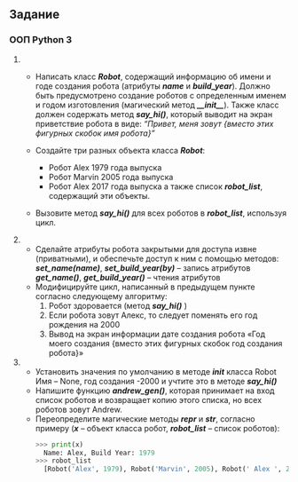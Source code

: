 ## Задание
### ООП Python 3
1.  * Написать класс ***Robot***, содержащий информацию об имени и годе создания робота (атрибуты ***name*** и ***build_year***). Должно быть предусмотрено создание роботов с определенным именем и  годом изготовления (магический метод ***\_\_init\_\_***). Также класс должен содержать метод ***say_hi()***, который выводит на экран приветствие робота в виде: *“Привет, меня зовут {вместо этих фигурных скобок имя робота}”*
   
    * Создайте три разных объекта класса ***Robot***:
       -	Робот Alex 1979 года выпуска
       -	Робот Marvin 2005 года выпуска
       -	Робот Alex 2017 года выпуска
  	а также список ***robot_list***, содержащий эти объекты.
    * Вызовите метод ***say_hi()*** для всех роботов в ***robot_list***, используя цикл.
    
2.  * Сделайте атрибуты робота закрытыми для доступа извне (приватными), и обеспечьте доступ к ним с помощью методов: ***set_name(name)***, ***set_build_year(by)*** – запись атрибутов
***get_name()***, ***get_build_year()*** – чтения атрибутов
    * Модифицируйте цикл, написанный в предыдущем пункте согласно следующему алгоритму:
      1.	Робот здоровается (метод ***say_hi()*** )
      2.	Если робота зовут Алекс, то следует поменять его год рождения на 2000
      3.	Вывод на экран информации дате создания робота
  «Год моего создания {вместо этих фигурных скобок год создания робота}»
3. * Установить значения по умолчанию в методе ***__init__*** класса Robot
Имя – None, год создания -2000 и учтите это в методе ***say_hi()***
   * Напишите функцию ***andrew_gen()***, которая принимает на вход список роботов и возвращает копию этого списка, но всех роботов зовут Andrew. 
   * Переопределите магические методы ***__repr__*** и ***__str__***, согласно примеру (***x*** – объект класса робот, ***robot_list*** – список роботов):
 	   ```python
      >>> print(x)
         Name: Alex, Build Year: 1979
      >>> robot_list
         [Robot('Alex', 1979), Robot('Marvin', 2005), Robot(' Alex ', 2017)]
      ```
